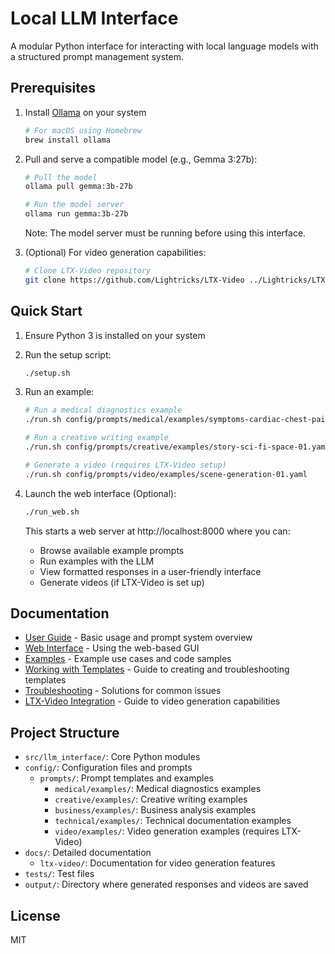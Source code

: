 # Local LLM Interface

A modular Python interface for interacting with local language models with a structured prompt management system.

## Prerequisites

1. Install [Ollama](https://ollama.ai/download) on your system
   ```bash
   # For macOS using Homebrew
   brew install ollama
   ```
2. Pull and serve a compatible model (e.g., Gemma 3:27b):
   ```bash
   # Pull the model
   ollama pull gemma:3b-27b

   # Run the model server
   ollama run gemma:3b-27b
   ```
   Note: The model server must be running before using this interface.

3. (Optional) For video generation capabilities:
   ```bash
   # Clone LTX-Video repository
   git clone https://github.com/Lightricks/LTX-Video ../Lightricks/LTX-Video
   ```

## Quick Start

1. Ensure Python 3 is installed on your system
2. Run the setup script:
   ```bash
   ./setup.sh
   ```
3. Run an example:
   ```bash
   # Run a medical diagnostics example
   ./run.sh config/prompts/medical/examples/symptoms-cardiac-chest-pain-01.yaml

   # Run a creative writing example
   ./run.sh config/prompts/creative/examples/story-sci-fi-space-01.yaml

   # Generate a video (requires LTX-Video setup)
   ./run.sh config/prompts/video/examples/scene-generation-01.yaml
   ```

4. Launch the web interface (Optional):
   ```bash
   ./run_web.sh
   ```
   This starts a web server at http://localhost:8000 where you can:
   - Browse available example prompts
   - Run examples with the LLM
   - View formatted responses in a user-friendly interface
   - Generate videos (if LTX-Video is set up)

## Documentation

- [User Guide](docs/user-guide/README.md) - Basic usage and prompt system overview
- [Web Interface](docs/user-guide/web-gui.md) - Using the web-based GUI
- [Examples](docs/examples/README.md) - Example use cases and code samples
- [Working with Templates](docs/examples/working-with-templates.md) - Guide to creating and troubleshooting templates
- [Troubleshooting](docs/user-guide/troubleshooting.md) - Solutions for common issues
- [LTX-Video Integration](docs/ltx-video/README.md) - Guide to video generation capabilities

## Project Structure

- `src/llm_interface/`: Core Python modules
- `config/`: Configuration files and prompts
  - `prompts/`: Prompt templates and examples
    - `medical/examples/`: Medical diagnostics examples
    - `creative/examples/`: Creative writing examples
    - `business/examples/`: Business analysis examples
    - `technical/examples/`: Technical documentation examples
    - `video/examples/`: Video generation examples (requires LTX-Video)
- `docs/`: Detailed documentation
  - `ltx-video/`: Documentation for video generation features
- `tests/`: Test files
- `output/`: Directory where generated responses and videos are saved

## License

MIT
